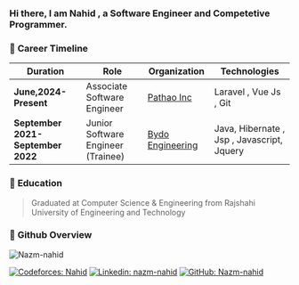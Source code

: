 ### Hi there, I am Nahid , a Software Engineer and Competetive Programmer.

### 📜 **Career Timeline**

| **Duration**   | **Role**                             | **Organization**   | **Technologies**         
|------------|--------------------------------------|------------------------------|------------------------
| **June,2024-Present**| Associate Software Engineer          | [Pathao Inc](#)    | Laravel , Vue Js , Git      
| **September 2021-September 2022**   | Junior Software Engineer (Trainee)   | [Bydo Engineering](#) | Java, Hibernate , Jsp , Javascript, Jquery       

### 📜 **Education**
> Graduated at Computer Science & Engineering from Rajshahi University of Engineering and Technology 
### 📜 **Github Overview**
<img align="center" src="https://github-readme-streak-stats.herokuapp.com/?user=Nazm-nahid&theme=radical" alt="Nazm-nahid" />

[![Codeforces: Nahid](https://img.shields.io/badge/-Nahid-blue?style=flat-square&logo=Codeforces&logoColor=white&link=https://codeforces.com/profile/Nahid)](https://codeforces.com/profile/Nahid)
[![Linkedin: nazm-nahid](https://img.shields.io/badge/-nazmnahid-blue?style=flat-square&logo=Linkedin&logoColor=white&link=https://www.linkedin.com/in/nazm-nahid/)](https://www.linkedin.com/in/nazm-nahid)
[![GitHub: Nazm-nahid](https://img.shields.io/github/followers/Nazm-nahid?label=follow&style=social)](https://github.com/Nazm-nahid)

<p></p>
